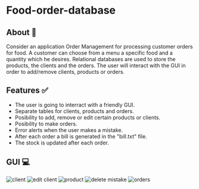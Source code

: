 # Food-order-database
## About :thought_balloon:
Consider an application Order Management for processing customer orders for food. A customer can choose from a menu a specific food and a quantity which he desires. Relational databases are used to store the products, the clients and the orders. The user will interact with the GUI in order to add/remove clients, products or orders.
## Features :white_check_mark:
- The user is going to interract with a friendly GUI.
- Separate tables for clients, products and orders.
- Posibility to add, remove or edit certain products or clients.
- Posibility to make orders.
- Error alerts when the user makes a mistake.
- After each order a bill is generated in the "bill.txt" file.
- The stock is updated after each order.
## GUI :computer:
![client](https://user-images.githubusercontent.com/63104735/222951163-f14483b0-ee99-4e6d-ae13-5b10926afbbf.PNG)
![edit client](https://user-images.githubusercontent.com/63104735/222951165-0e3c4ed2-30da-4773-b818-dc14ddcbf77e.PNG)
![product](https://user-images.githubusercontent.com/63104735/222951166-f189267e-f484-45cc-a3e4-01b08fc1e1af.PNG)
![delete mistake](https://user-images.githubusercontent.com/63104735/222951168-dba567f3-cb79-4672-82d0-e7e3f028e3e7.PNG)
![orders](https://user-images.githubusercontent.com/63104735/222951169-f9ea61b9-c5e5-4ec1-b7b9-417d56e071fb.PNG)

